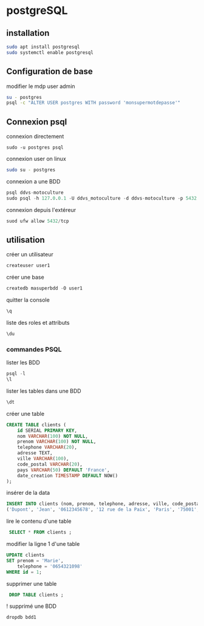 # postgreSQL
## installation
```bash
sudo apt install postgresql
sudo systemctl enable postgresql
```
## Configuration de base
modifier le mdp user admin
```bash
su - postgres
psql -c "ALTER USER postgres WITH password 'monsupermotdepasse'"
```
## Connexion psql
connexion directement
```bashs
sudo -u postgres psql
```
connexion user on linux
```bash
sudo su - postgres
```
connexion a une BDD
```sql
psql ddvs-motoculture
sudo psql -h 127.0.0.1 -U ddvs_motoculture -d ddvs-motoculture -p 5432
```
connexion depuis l'extéreur
```sql
suod ufw allow 5432/tcp
```
## utilisation
créer un utilisateur
```sql
createuser user1
```
créer une base 
```sql
createdb masuperbdd -O user1
```
quitter la console
```sql
\q
```
liste des roles et attributs
```sql
\du
```
### commandes PSQL
lister les BDD
```sql
psql -l
\l
```
lister les tables dans une BDD
```sql
\dt
```
créer une table
```sql
CREATE TABLE clients (
    id SERIAL PRIMARY KEY,
    nom VARCHAR(100) NOT NULL,
    prenom VARCHAR(100) NOT NULL,
    telephone VARCHAR(20),
    adresse TEXT,
    ville VARCHAR(100),
    code_postal VARCHAR(20),
    pays VARCHAR(50) DEFAULT 'France',
    date_creation TIMESTAMP DEFAULT NOW()
);
```
insérer de la data
```sql
INSERT INTO clients (nom, prenom, telephone, adresse, ville, code_postal, pays) VALUES
('Dupont', 'Jean', '0612345678', '12 rue de la Paix', 'Paris', '75001', 'France');
```
lire le contenu d'une table
```sql
 SELECT * FROM clients ;
```
modifier la ligne 1  d'une table
```sql
UPDATE clients
SET prenom = 'Marie',
    telephone = '0654321098'
WHERE id = 1;
```
supprimer une table
```sql
 DROP TABLE clients ;
```
! supprimé une BDD
```sql
dropdb bdd1
```
